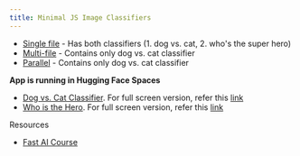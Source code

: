 ```yaml
---
title: Minimal JS Image Classifiers
---
```


- [Single file](1single.html) - Has both classifiers (1. dog vs. cat, 2. who's the super hero)
- [Multi-file](2multi.html) - Contains only dog vs. cat classifier
- [Parallel](3parallel.html) - Contains only dog vs. cat classifier

**App is running in Hugging Face Spaces** 
- [Dog vs. Cat Classifier](https://huggingface.co/spaces/prasanthntu/dog-vs-cat-classifier). For full screen version, refer this [link](https://prasanthntu-dog-vs-cat-classifier.hf.space/)
- [Who is the Hero](https://huggingface.co/spaces/prasanthntu/who-is-the-hero). For full screen version, refer this [link](https://prasanthntu-who-is-the-hero.hf.space/)


Resources
- [Fast AI Course](https://course.fast.ai/Lessons/lesson2.html)